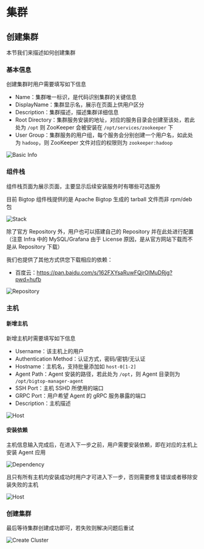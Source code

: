 # 集群
## 创建集群
本节我们来描述如何创建集群

### 基本信息
创建集群时用户需要填写如下信息
* Name：集群唯一标识，是代码识别集群的关键信息
* DisplayName：集群显示名，展示在页面上供用户区分
* Description：集群描述，描述集群详细信息
* Root Directory：集群服务安装的地址，对应的服务目录会创建至该处，若此处为 `/opt` 则 ZooKeeper 会被安装在 `/opt/services/zookeeper` 下
* User Group：集群服务的用户组，每个服务会分别创建一个用户名，如此处为 `hadoop`，则 ZooKeeper 文件对应的权限则为 `zookeeper:hadoop`

![Basic Info](https://github.com/user-attachments/assets/4fb8ccad-0694-4b9a-a0ac-33c736575391)

### 组件栈
组件栈页面为展示页面，主要显示后续安装服务时有哪些可选服务

目前 Bigtop 组件栈提供的是 Apache Bigtop 生成的 tarball 文件而非 rpm/deb 包

![Stack](https://github.com/user-attachments/assets/faf1112c-f0a6-4353-ba63-83abbb819c29)

除了官方 Repository 外，用户也可以搭建自己的 Repository 并在此处进行配置（注意 Infra 中的 MySQL/Grafana 由于 License 原因，是从官方网站下载而不是从 Repository 下载）

我们也提供了其他方式供您下载相应的依赖：
* 百度云：https://pan.baidu.com/s/162FXYsaRuwFQjrOlMuDRjg?pwd=hufb

![Repository](https://github.com/user-attachments/assets/9ff12f07-5a15-42e7-84d7-a3eab3455468)

### 主机
#### 新增主机
新增主机时需要填写如下信息
* Username：该主机上的用户
* Authentication Method：认证方式，密码/密钥/无认证
* Hostname：主机名，支持批量添加如 `host-0[1-2]`
* Agent Path：Agent 安装的路径，若此处为 `/opt`，则 Agent 目录则为 `/opt/bigtop-manager-agent`
* SSH Port：主机 SSHD 所使用的端口
* GRPC Port：用户希望 Agent 的 gRPC 服务暴露的端口
* Description：主机描述

![Host](https://github.com/user-attachments/assets/761b9931-54f3-4309-adc0-87b611b68e7f)

#### 安装依赖
主机信息输入完成后，在进入下一步之前，用户需要安装依赖，即在对应的主机上安装 Agent 应用

![Dependency](https://github.com/user-attachments/assets/0dedfbb3-dfbb-4d06-8a9c-d0e0366a1f50)

且只有所有主机均安装成功时用户才可进入下一步，否则需要修复错误或者移除安装失败的主机

![Host](https://github.com/user-attachments/assets/c836e570-fa6a-411f-b3b4-0efb4b55d6ef)

### 创建集群
最后等待集群创建成功即可，若失败则解决问题后重试

![Create Cluster](https://github.com/user-attachments/assets/339a289e-c718-4953-bdb2-15232978fd49)